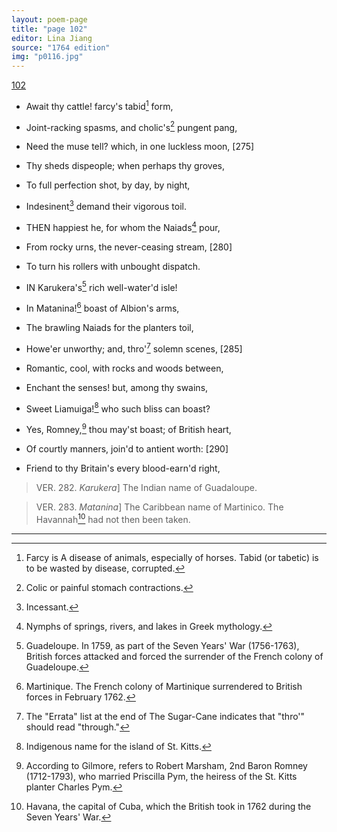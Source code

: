 ```yaml
---
layout: poem-page
title: "page 102"
editor: Lina Jiang
source: "1764 edition"
img: "p0116.jpg"
---
```



[102]({{site.baseurl}}/images/{{page.img}})

- Await thy cattle! farcy's tabid[^f102n1] form,
- Joint-racking spasms, and cholic's[^f102n2] pungent pang,
- Need the muse tell? which, in one luckless moon, [275]
- Thy sheds dispeople; when perhaps thy groves,
- To full perfection shot, by day, by night,
- Indesinent[^f102n3] demand their vigorous toil.

- THEN happiest he, for whom the Naiads[^f102n4] pour,
- From rocky urns, the never-ceasing stream, [280]
- To turn his rollers with unbought dispatch.

- IN Karukera's[^f102n5] rich well-water'd isle!
- In Matanina![^f102n6] boast of Albion's arms,
- The brawling Naiads for the planters toil,
- Howe'er unworthy; and, thro'[^f102n7] solemn scenes, [285]
- Romantic, cool, with rocks and woods between,
- Enchant the senses! but, among thy swains,
- Sweet Liamuiga![^f102n8] who such bliss can boast?
- Yes, Romney,[^f102n9] thou may'st boast; of British heart,
- Of courtly manners, join'd to antient worth: [290]
- Friend to thy Britain's every blood-earn'd right,

> VER. 282. *Karukera*\] The Indian name of Guadaloupe.

> VER. 283. *Matanina*\] The Caribbean name of Martinico. The Havannah[^f102n10] had not then been taken.

[^f102n1]: Farcy is A disease of animals, especially of horses. Tabid (or tabetic) is to be wasted by disease, corrupted.

[^f102n2]: Colic or painful stomach contractions.

[^f102n3]: Incessant.

[^f102n4]: Nymphs of springs, rivers, and lakes in Greek mythology.

[^f102n5]: Guadeloupe. In 1759, as part of the Seven Years' War (1756-1763), British forces attacked and forced the surrender of the French colony of Guadeloupe.

[^f102n6]: Martinique. The French colony of Martinique surrendered to British forces in February 1762.

[^f102n7]: The "Errata" list at the end of The Sugar-Cane indicates that "thro'" should read "through."

[^f102n8]: Indigenous name for the island of St. Kitts.

[^f102n9]: According to Gilmore, refers to Robert Marsham, 2nd Baron Romney (1712-1793), who married Priscilla Pym, the heiress of the St. Kitts planter Charles Pym.

[^f102n10]: Havana, the capital of Cuba, which the British took in 1762 during the Seven Years' War.

---
